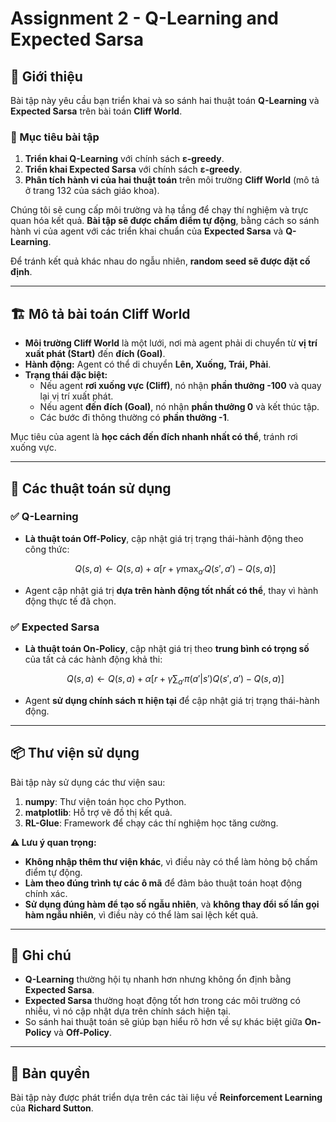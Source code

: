 # Assignment 2 - Q-Learning and Expected Sarsa

## 📜 Giới thiệu

Bài tập này yêu cầu bạn triển khai và so sánh hai thuật toán **Q-Learning** và **Expected Sarsa** trên bài toán **Cliff World**.

### 🎯 Mục tiêu bài tập
1. **Triển khai Q-Learning** với chính sách **ε-greedy**.
2. **Triển khai Expected Sarsa** với chính sách **ε-greedy**.
3. **Phân tích hành vi của hai thuật toán** trên môi trường **Cliff World** (mô tả ở trang 132 của sách giáo khoa).

Chúng tôi sẽ cung cấp môi trường và hạ tầng để chạy thí nghiệm và trực quan hóa kết quả. **Bài tập sẽ được chấm điểm tự động**, bằng cách so sánh hành vi của agent với các triển khai chuẩn của **Expected Sarsa** và **Q-Learning**.

Để tránh kết quả khác nhau do ngẫu nhiên, **random seed sẽ được đặt cố định**.

---

## 🏗 Mô tả bài toán **Cliff World**

- **Môi trường Cliff World** là một lưới, nơi mà agent phải di chuyển từ **vị trí xuất phát (Start)** đến **đích (Goal)**.
- **Hành động:** Agent có thể di chuyển **Lên, Xuống, Trái, Phải**.
- **Trạng thái đặc biệt:**
  - Nếu agent **rơi xuống vực (Cliff)**, nó nhận **phần thưởng -100** và quay lại vị trí xuất phát.
  - Nếu agent **đến đích (Goal)**, nó nhận **phần thưởng 0** và kết thúc tập.
  - Các bước đi thông thường có **phần thưởng -1**.

Mục tiêu của agent là **học cách đến đích nhanh nhất có thể**, tránh rơi xuống vực.

---

## 🔢 Các thuật toán sử dụng

### ✅ **Q-Learning**
- **Là thuật toán Off-Policy**, cập nhật giá trị trạng thái-hành động theo công thức:

  $$ Q(s, a) \leftarrow Q(s, a) + \alpha [r + \gamma \max_{a'} Q(s', a') - Q(s, a)] $$

- Agent cập nhật giá trị **dựa trên hành động tốt nhất có thể**, thay vì hành động thực tế đã chọn.

### ✅ **Expected Sarsa**
- **Là thuật toán On-Policy**, cập nhật giá trị theo **trung bình có trọng số** của tất cả các hành động khả thi:

  $$ Q(s, a) \leftarrow Q(s, a) + \alpha [r + \gamma \sum_{a'} \pi(a'|s') Q(s', a') - Q(s, a)] $$

- Agent **sử dụng chính sách π hiện tại** để cập nhật giá trị trạng thái-hành động.

---

## 📦 Thư viện sử dụng
Bài tập này sử dụng các thư viện sau:
1. **numpy**: Thư viện toán học cho Python.
2. **matplotlib**: Hỗ trợ vẽ đồ thị kết quả.
3. **RL-Glue**: Framework để chạy các thí nghiệm học tăng cường.

**⚠️ Lưu ý quan trọng:**
- **Không nhập thêm thư viện khác**, vì điều này có thể làm hỏng bộ chấm điểm tự động.
- **Làm theo đúng trình tự các ô mã** để đảm bảo thuật toán hoạt động chính xác.
- **Sử dụng đúng hàm để tạo số ngẫu nhiên**, và **không thay đổi số lần gọi hàm ngẫu nhiên**, vì điều này có thể làm sai lệch kết quả.

---

## 📌 Ghi chú
- **Q-Learning** thường hội tụ nhanh hơn nhưng không ổn định bằng **Expected Sarsa**.
- **Expected Sarsa** thường hoạt động tốt hơn trong các môi trường có nhiễu, vì nó cập nhật dựa trên chính sách hiện tại.
- So sánh hai thuật toán sẽ giúp bạn hiểu rõ hơn về sự khác biệt giữa **On-Policy** và **Off-Policy**.

---

## 📜 Bản quyền
Bài tập này được phát triển dựa trên các tài liệu về **Reinforcement Learning** của **Richard Sutton**.

